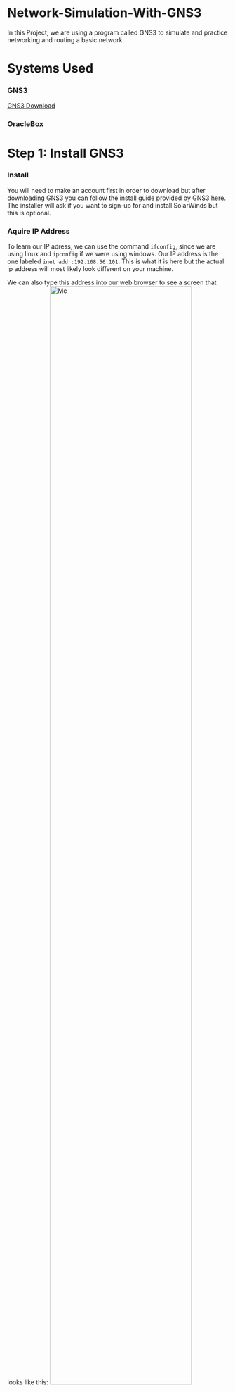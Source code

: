 # Network-Simulation-With-GNS3

In this Project, we are using a program called GNS3 to simulate and practice networking and routing a basic network.


# Systems Used

### GNS3
[GNS3 Download](https://www.gns3.com/software/download)

### OracleBox


# **Step 1: Install GNS3**

### Install
You will need to make an account first in order to download but after downloading GNS3 you can follow the install guide provided by GNS3 [here](https://docs.gns3.com/docs/getting-started/installation/windows/). The installer will ask if you want to sign-up for and install SolarWinds but this is optional.

### Aquire IP Address
To learn our IP adress, we can use the command `ifconfig`, since we are using linux and `ipconfig` if we were using windows. Our IP address is the one labeled `inet addr:192.168.56.101`. This is what it is here but the actual ip address will most likely look different on your machine. 

We can also type this address into our web browser to see a screen that looks like this: 
<img src="" height="80%" width="80%" alt="Me"/>
